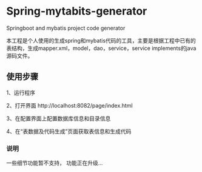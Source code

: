 # Spring-mytabits-generator
Springboot and mybatis project code generator

本工程是个人使用的生成spring和mybatis代码的工具，主要是根据工程中已有的表结构，生成mapper.xml，model，dao，service，service implements的java源码文件。

## 使用步骤

1、运行程序

2、打开界面 http://localhost:8082/page/index.html

3、在配置界面上配置数据库信息和目录信息

4、在“表数据及代码生成”页面获取表信息和生成代码

### 说明

一些细节功能暂不支持， 功能正在升级...